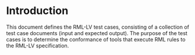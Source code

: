 # Introduction

This document defines the RML-LV test cases, consisting of a collection of test case documents (input and expected output).
The purpose of the test cases is to determine the conformance of tools that execute RML rules to the RML-LV specification. 
